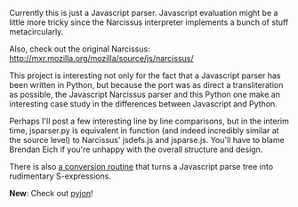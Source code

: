 Currently this is just a Javascript parser. Javascript evaluation might be a little more tricky since the Narcissus interpreter implements a bunch of stuff metacircularly.

Also, check out the original Narcissus: http://mxr.mozilla.org/mozilla/source/js/narcissus/

This project is interesting not only for the fact that a Javascript parser has been written in Python, but because the port was as direct a transliteration as possible, the Javascript Narcissus parser and this Python one make an interesting case study in the differences between Javascript and Python.

Perhaps I'll post a few interesting line by line comparisons, but in the interim time, jsparser.py is equivalent in function (and indeed incredibly similar at the source level) to Narcissus' jsdefs.js and jsparse.js. You'll have to blame Brendan Eich if you're unhappy with the overall structure and design.

There is also [a conversion routine](http://code.google.com/p/pynarcissus/source/browse/trunk/sexp.py) that turns a Javascript parse tree into rudimentary S-expressions.

**New**: Check out [pyjon](http://code.google.com/p/pyjon)!
